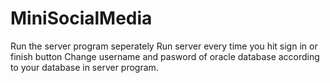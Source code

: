 # MiniSocialMedia

Run the server program seperately
Run server every time you hit sign in or finish button
Change username and pasword of oracle database according to your database in server program.
